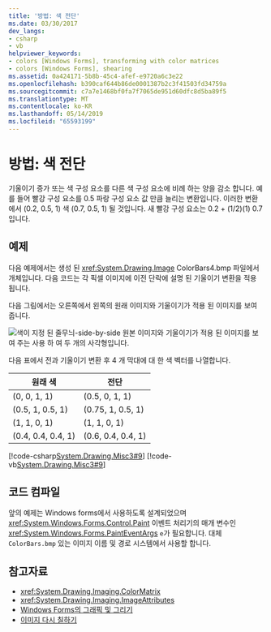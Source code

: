 ```yaml
---
title: '방법: 색 전단'
ms.date: 03/30/2017
dev_langs:
- csharp
- vb
helpviewer_keywords:
- colors [Windows Forms], transforming with color matrices
- colors [Windows Forms], shearing
ms.assetid: 0a424171-5b8b-45c4-afef-e9720a6c3e22
ms.openlocfilehash: b390caf644b86de0001387b2c3f41503fd34759a
ms.sourcegitcommit: c7a7e1468bf0fa7f7065de951d60dfc8d5ba89f5
ms.translationtype: MT
ms.contentlocale: ko-KR
ms.lasthandoff: 05/14/2019
ms.locfileid: "65593199"
---
```

# <a name="how-to-shear-colors"></a>방법: 색 전단
기울이기 증가 또는 색 구성 요소를 다른 색 구성 요소에 비례 하는 양을 감소 합니다. 예를 들어 빨강 구성 요소를 0.5 파랑 구성 요소 값 만큼 늘리는 변환입니다. 이러한 변환에서 (0.2, 0.5, 1) 색 (0.7, 0.5, 1) 될 것입니다. 새 빨강 구성 요소는 0.2 + (1/2)(1) 0.7입니다.  
  
## <a name="example"></a>예제  
 다음 예제에서는 생성 된 <xref:System.Drawing.Image> ColorBars4.bmp 파일에서 개체입니다. 다음 코드는 각 픽셀 이미지에 이전 단락에 설명 된 기울이기 변환을 적용 됩니다.  
  
 다음 그림에서는 오른쪽에서 왼쪽의 원래 이미지와 기울이기가 적용 된 이미지를 보여 줍니다. 
  
 ![색이 지정 된 줄무늬-side-by-side 원본 이미지와 기울이기가 적용 된 이미지를 보여 주는 사용 하 여 두 개의 사각형입니다.](./media/how-to-shear-colors/original-image-sheared-image.png)  
  
 다음 표에서 전과 기울이기 변환 후 4 개 막대에 대 한 색 벡터를 나열합니다.  
  
|원래 색|전단|  
|--------------|-------------|  
|(0, 0, 1, 1)|(0.5, 0, 1, 1)|  
|(0.5, 1, 0.5, 1)|(0.75, 1, 0.5, 1)|  
|(1, 1, 0, 1)|(1, 1, 0, 1)|  
|(0.4, 0.4, 0.4, 1)|(0.6, 0.4, 0.4, 1)|  
  
 [!code-csharp[System.Drawing.Misc3#9](~/samples/snippets/csharp/VS_Snippets_Winforms/System.Drawing.Misc3/CS/Form1.cs#9)]
 [!code-vb[System.Drawing.Misc3#9](~/samples/snippets/visualbasic/VS_Snippets_Winforms/System.Drawing.Misc3/VB/Form1.vb#9)]  
  
## <a name="compiling-the-code"></a>코드 컴파일  
 앞의 예제는 Windows forms에서 사용하도록 설계되었으며 <xref:System.Windows.Forms.Control.Paint> 이벤트 처리기의 매개 변수인 <xref:System.Windows.Forms.PaintEventArgs> `e`가 필요합니다. 대체 `ColorBars.bmp` 있는 이미지 이름 및 경로 시스템에서 사용할 합니다.  
  
## <a name="see-also"></a>참고자료

- <xref:System.Drawing.Imaging.ColorMatrix>
- <xref:System.Drawing.Imaging.ImageAttributes>
- [Windows Forms의 그래픽 및 그리기](graphics-and-drawing-in-windows-forms.md)
- [이미지 다시 칠하기](recoloring-images.md)
